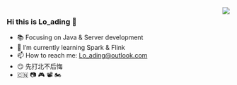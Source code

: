 <img align="right" src="https://github-readme-stats.vercel.app/api?username=Loading-Life&show_icons=true&icon_color=6495ED&text_color=718096&bg_color=ffffff&hide_title=true" />

### Hi this is Lo_ading 👋

<!--
**Loading-Life/Loading-Life** is a ✨ _special_ ✨ repository because its `README.md` (this file) appears on your GitHub profile.

Here are some ideas to get you started:
-->

- 📚 Focusing on Java & Server development
- 🌱 I’m currently learning Spark & Flink
- 📫 How to reach me: Lo_ading@outlook.com
- 😏 先打北不后悔
- 🇨🇳 📷 🎮 📽 🏍
